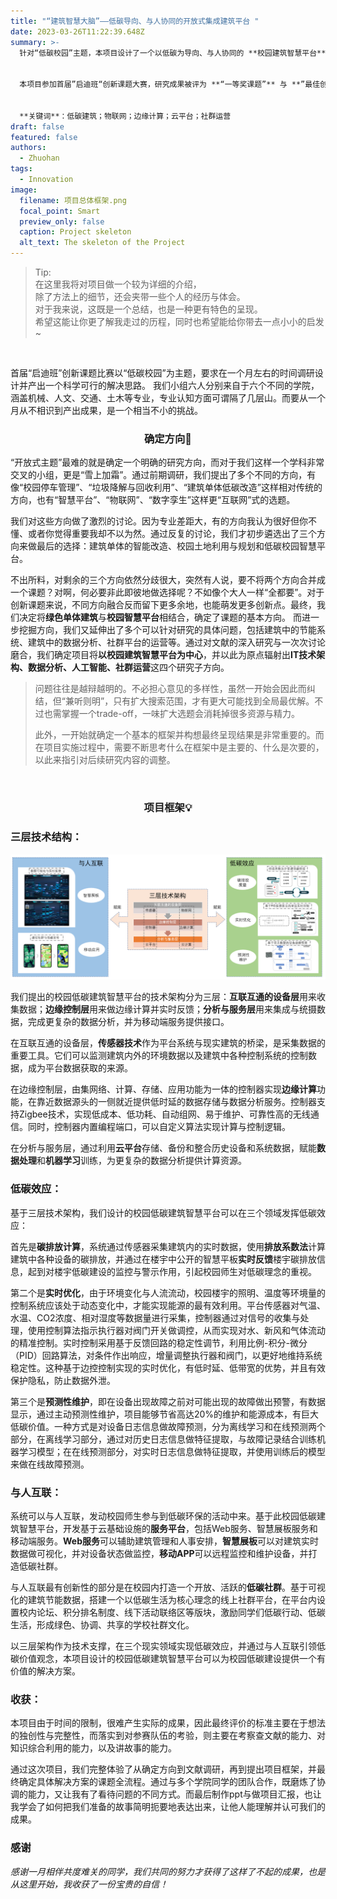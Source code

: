 ```yaml
---
title: "“建筑智慧大脑”——低碳导向、与人协同的开放式集成建筑平台 "
date: 2023-03-26T11:22:39.648Z
summary: >-
  针对“低碳校园”主题，本项目设计了一个以低碳为导向、与人协同的 **校园建筑智慧平台**。通过互联互通的设备层、边缘的控制层、以及应用、分析与服务层这 **三层技术架构**，平台可以在三个方面实现低碳效应，第一个是对建筑做 **碳排放计算**，并通过在楼宇中公开的智慧平板实时反馈楼宇碳排放信息；第二个是对设施做 **实时优化**，通过平台传感器、控制器以及执行器和阀门的协同工作，实现对水、新风和气体流动的精准控制；第三个是 **预测性维护**，在设备出现故障之前对可能出现的故障做出预警，减少维护带来的能源耗损。平台可以基于云基础设施来设计开发移动端APP，搭建一个以低碳生活为核心理念的 **线上社群**，在平台内设置校内论坛、积分排名制度、线下活动联络区等模块，激励同学们的低碳行动、低碳生活，形成绿色、协调、共享的学校社群文化。


  本项目参加首届”启迪班“创新课题大赛，研究成果被评为 **“一等奖课题”** 与 **”最佳创意团队奖“**。  我在小组中担任组长，承当小组管理的职责，并负责项目中IT与AI方向的研究。


  **关键词**：低碳建筑；物联网；边缘计算；云平台；社群运营
draft: false
featured: false
authors:
  - Zhuohan
tags:
  - Innovation
image:
  filename: 项目总体框架.png
  focal_point: Smart
  preview_only: false
  caption: Project skeleton
  alt_text: The skeleton of the Project
---
```

> Tip: \
> 在这里我将对项目做一个较为详细的介绍，\
> 除了方法上的细节，还会夹带一些个人的经历与体会。\
> 对于我来说，这既是一个总结，也是一种更有特色的呈现。\
> 希望这能让你更了解我走过的历程，同时也希望能给你带去一点小小的启发~
<br/>


首届“启迪班”创新课题比赛以“低碳校园”为主题，要求在一个月左右的时间调研设计并产出一个科学可行的解决思路。
我们小组六人分别来自于六个不同的学院，涵盖机械、人文、交通、土木等专业，专业认知方面可谓隔了几层山。而要从一个月从不相识到产出成果，是一个相当不小的挑战。
<br/>

<h3 style="text-align:center;">确定方向🧭</h3>
“开放式主题”最难的就是确定一个明确的研究方向，而对于我们这样一个学科非常交叉的小组，更是“雪上加霜”。通过前期调研，我们提出了多个不同的方向，有像“校园停车管理”、“垃圾降解与回收利用”、“建筑单体低碳改造”这样相对传统的方向，也有“智慧平台”、“物联网”、“数字孪生”这样更“互联网”式的选题。

我们对这些方向做了激烈的讨论。因为专业差距大，有的方向我认为很好但你不懂、或者你觉得重要我却不以为然。通过反复的讨论，我们才初步遴选出了三个方向来做最后的选择：建筑单体的智能改造、校园土地利用与规划和低碳校园智慧平台。

不出所料，对剩余的三个方向依然分歧很大，突然有人说，要不将两个方向合并成一个课题？对啊，何必要非此即彼地做选择呢？不如像个大人一样“全都要”。对于创新课题来说，不同方向融合反而留下更多余地，也能萌发更多创新点。最终，我们决定将**绿色单体建筑**与**校园智慧平台**相结合，确定了课题的基本方向。
而进一步挖掘方向，我们又延伸出了多个可以针对研究的具体问题，包括建筑中的节能系统、建筑中的数据分析、社群平台的运营等。通过对文献的深入研究与一次次讨论磨合，我们确定项目将**以校园建筑智慧平台为中心**，并以此为原点辐射出**IT技术架构、数据分析、人工智能、社群运营**这四个研究子方向。

> 问题往往是越辩越明的。不必担心意见的多样性，虽然一开始会因此而纠结，但“兼听则明”，只有扩大搜索范围，才有更大可能找到全局最优解。不过也需掌握一个trade-off，一味扩大选题会消耗掉很多资源与精力。
>
> 此外，一开始就确定一个基本的框架并构想最终呈现结果是非常重要的。而在项目实施过程中，需要不断思考什么在框架中是主要的、什么是次要的，以此来指引对后续研究内容的调整。
<br/>

<h3 style="text-align:center;">项目框架💡</h3>

### 三层技术结构：

![项目总体框架](项目总体框架.png "项目总体框架")

我们提出的校园低碳建筑智慧平台的技术架构分为三层：**互联互通的设备层**用来收集数据；**边缘控制层**用来做边缘计算并实时反馈；**分析与服务层**用来集成与统摄数据，完成更复杂的数据分析，并为移动端服务提供接口。

在互联互通的设备层，**传感器技术**作为平台系统与现实建筑的桥梁，是采集数据的重要工具。它们可以监测建筑内外的环境数据以及建筑中各种控制系统的控制数据，成为平台数据获取的来源。

在边缘控制层，由集网络、计算、存储、应用功能为一体的控制器实现**边缘计算**功能，在靠近数据源头的一侧就近提供低时延的数据存储与数据分析服务。控制器支持Zigbee技术，实现低成本、低功耗、自动组网、易于维护、可靠性高的无线通信。同时，控制器内置编程端口，可以自定义算法实现计算与控制逻辑。

在分析与服务层，通过利用**云平台**存储、备份和整合历史设备和系统数据，赋能**数据处理**和**机器学习**训练，为更复杂的数据分析提供计算资源。
<br/>


### 低碳效应：

基于三层技术架构，我们设计的校园低碳建筑智慧平台可以在三个领域发挥低碳效应：

首先是**碳排放计算**，系统通过传感器采集建筑内的实时数据，使用**排放系数法**计算建筑中各种设备的碳排放，并通过在楼宇中公开的智慧平板**实时反馈**楼宇碳排放信息，起到对楼宇低碳建设的监控与警示作用，引起校园师生对低碳理念的重视。

第二个是**实时优化**，由于环境变化与人流流动，校园楼宇的照明、温度等环境量的控制系统应该处于动态变化中，才能实现能源的最有效利用。平台传感器对气温、水温、CO2浓度、相对湿度等数据量进行采集，控制器通过对信号的收集与处理，使用控制算法指示执行器对阀门开关做调控，从而实现对水、新风和气体流动的精准控制。实时控制采用基于反馈回路的稳定性调节，利用比例-积分-微分（PID）回路算法，对条件作出响应，增量调整执行器和阀门，以更好地维持系统稳定性。这种基于边控控制实现的实时优化，有低时延、低带宽的优势，并且有效保护隐私，防止数据外泄。

第三个是**预测性维护**，即在设备出现故障之前对可能出现的故障做出预警，有数据显示，通过主动预测性维护，项目能够节省高达20%的维护和能源成本，有巨大低碳价值。一种方式是对设备日志信息做故障预测，分为离线学习和在线预测两个部分，在离线学习部分，通过对历史日志信息做特征提取，与故障记录结合训练机器学习模型；在在线预测部分，对实时日志信息做特征提取，并使用训练后的模型来做在线故障预测。
<br/>

### 与人互联：

系统可以与人互联，发动校园师生参与到低碳环保的活动中来。基于此校园低碳建筑智慧平台，开发基于云基础设施的**服务平台**，包括Web服务、智慧展板服务和移动端服务。**Web服务**可以辅助建筑管理和人事安排，**智慧展板**可以对建筑实时数据做可视化，并对设备状态做监控，**移动APP**可以远程监控和维护设备，并打造低碳社群。

与人互联最有创新性的部分是在校园内打造一个开放、活跃的**低碳社群**。基于可视化的建筑节能数据，搭建一个以低碳生活为核心理念的线上社群平台，在平台内设置校内论坛、积分排名制度、线下活动联络区等版块，激励同学们低碳行动、低碳生活，形成绿色、协调、共享的学校社群文化。

以三层架构作为技术支撑，在三个现实领域实现低碳效应，并通过与人互联引领低碳价值观念，本项目设计的校园低碳建筑智慧平台可以为校园低碳建设提供一个有价值的解决方案。
<br/>

### 收获：

本项目由于时间的限制，很难产生实际的成果，因此最终评价的标准主要在于想法的独创性与完整性，而落实到对参赛队伍的考验，则主要在考察查文献的能力、对知识综合利用的能力，以及讲故事的能力。

通过这次项目，我们完整体验了从确定方向到文献调研，再到提出项目框架，并最终确定具体解决方案的课题全流程。通过与多个学院同学的团队合作，既磨炼了协调的能力，又让我有了看待问题的不同方式。而最后制作ppt与做项目汇报，也让我学会了如何把我们准备的故事简明扼要地表达出来，让他人能理解并认可我们的成果。
<br/>

### 感谢

*感谢一月相伴共度难关的同学，我们共同的努力才获得了这样了不起的成果，也是从这里开始，我收获了一份宝贵的自信！*
